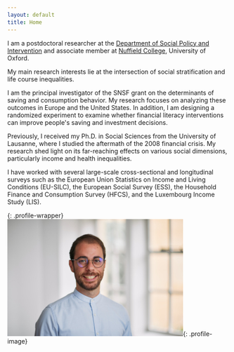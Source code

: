 ```yaml
---
layout: default
title: Home
---
```


I am a postdoctoral researcher at the [Department of Social Policy and Intervention](https://www.spi.ox.ac.uk/) and associate member at [Nuffield College](https://www.nuffield.ox.ac.uk/), University of Oxford.

My main research interests lie at the intersection of social stratification and life course inequalities.

I am the principal investigator of the SNSF grant on the determinants of saving and consumption behavior. My research focuses on analyzing these outcomes in Europe and the United States. In addition, I am designing a randomized experiment to examine whether financial literacy interventions can improve people's saving and investment decisions.

Previously, I received my Ph.D. in Social Sciences from the University of Lausanne, where I studied the aftermath of the 2008 financial crisis. My research shed light on its far-reaching effects on various social dimensions, particularly income and health inequalities.

I have worked with several large-scale cross-sectional and longitudinal surveys such as the European Union Statistics on Income and Living Conditions (EU-SILC), the European Social Survey (ESS), the Household Finance and Consumption Survey (HFCS), and the Luxembourg Income Study (LIS).

{: .profile-wrapper}
![Jad Moawad](/assets/images/profile.jpg){: .profile-image}
